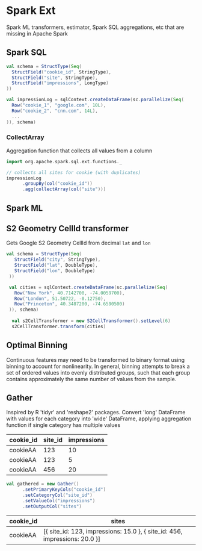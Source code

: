 # Spark Ext

Spark ML transformers, estimator, Spark SQL aggregations, etc that are missing in Apache Spark

## Spark SQL

``` scala
val schema = StructType(Seq(
  StructField("cookie_id", StringType),
  StructField("site", StringType),
  StructField("impressions", LongType)
))

val impressionLog = sqlContext.createDataFrame(sc.parallelize(Seq(
  Row("cookie_1", "google.com", 10L),
  Row("cookie_2", "cnn.com", 14L),
  ...
)), schema)
 ```
    
### CollectArray

Aggregation function that collects all values from a column

``` scala
import org.apache.spark.sql.ext.functions._

// collects all sites for cookie (with duplicates)
impressionLog
      .groupBy(col("cookie_id"))
      .agg(collectArray(col("site")))
```

## Spark ML

## S2 Geometry CellId transformer

Gets Google S2 Geometry CellId from decimal `lat` and `lon`

``` scala
val schema = StructType(Seq(
   StructField("city", StringType),
   StructField("lat", DoubleType),
   StructField("lon", DoubleType)
 ))

 val cities = sqlContext.createDataFrame(sc.parallelize(Seq(
   Row("New York", 40.7142700, -74.0059700),
   Row("London", 51.50722, -0.12750),
   Row("Princeton", 40.3487200, -74.6590500)
 )), schema)
 
  val s2CellTransformer = new S2CellTransformer().setLevel(6)
  s2CellTransformer.transform(cities)
```

## Optimal Binning

Continuous features may need to be transformed to binary format using binning to account for nonlinearity. In general, 
binning attempts to break a set of ordered values into evenly distributed groups, such that each group 
contains approximately the same number of values from the sample.

## Gather

Inspired by R 'tidyr' and 'reshape2' packages. Convert 'long' DataFrame with values
for each category into 'wide' DataFrame, applying aggregation function if single
category has multiple values

cookie_id | site_id | impressions
----------|---------|-------------
 cookieAA |   123   | 10
 cookieAA |   123   | 5
 cookieAA |   456   | 20
 
``` scala
val gathered = new Gather()
      .setPrimaryKeyCols("cookie_id")
      .setCategoryCol("site_id")
      .setValueCol("impressions")
      .setOutputCol("sites")
```

cookie_id | sites
----------|-------------
cookieAA  | [{ site_id: 123, impressions: 15.0 }, { site_id: 456, impressions: 20.0 }]
